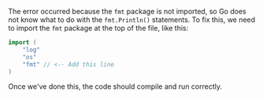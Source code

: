 The error occurred because the `fmt` package is not imported, so Go does not know what to do with the `fmt.Println()` statements. To fix this, we need to import the `fmt` package at the top of the file, like this:
```go
import (
	"log"
	"os"
	"fmt" // <-- Add this line
)
```
Once we've done this, the code should compile and run correctly.
